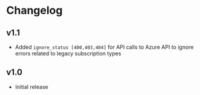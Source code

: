 # Changelog

## v1.1

- Added `ignore_status [400,403,404]` for API calls to Azure API to ignore errors related to legacy subscription types

## v1.0

- Initial release
